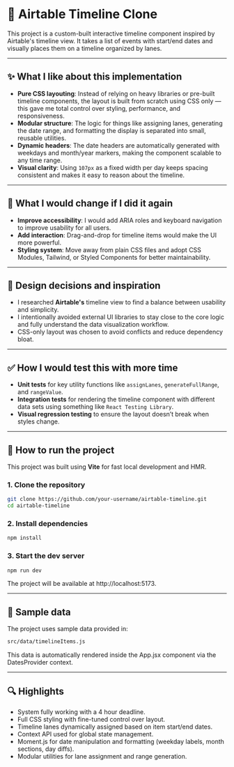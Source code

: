 # 📅 Airtable Timeline Clone

This project is a custom-built interactive timeline component inspired by Airtable's timeline view. It takes a list of events with start/end dates and visually places them on a timeline organized by lanes.

---

## ✨ What I like about this implementation

- **Pure CSS layouting**: Instead of relying on heavy libraries or pre-built timeline components, the layout is built from scratch using CSS only — this gave me total control over styling, performance, and responsiveness.
- **Modular structure**: The logic for things like assigning lanes, generating the date range, and formatting the display is separated into small, reusable utilities.
- **Dynamic headers**: The date headers are automatically generated with weekdays and month/year markers, making the component scalable to any time range.
- **Visual clarity**: Using `107px` as a fixed width per day keeps spacing consistent and makes it easy to reason about the timeline.

---

## 🔁 What I would change if I did it again

- **Improve accessibility**: I would add ARIA roles and keyboard navigation to improve usability for all users.
- **Add interaction**: Drag-and-drop for timeline items would make the UI more powerful.
- **Styling system**: Move away from plain CSS files and adopt CSS Modules, Tailwind, or Styled Components for better maintainability.

---

## 🧠 Design decisions and inspiration

- I researched **Airtable's** timeline view to find a balance between usability and simplicity.
- I intentionally avoided external UI libraries to stay close to the core logic and fully understand the data visualization workflow.
- CSS-only layout was chosen to avoid conflicts and reduce dependency bloat.

---

## ✅ How I would test this with more time

- **Unit tests** for key utility functions like `assignLanes`, `generateFullRange`, and `rangeValue`.
- **Integration tests** for rendering the timeline component with different data sets using something like `React Testing Library`.
- **Visual regression testing** to ensure the layout doesn’t break when styles change.

---

## 🚀 How to run the project

This project was built using **Vite** for fast local development and HMR.

### 1. Clone the repository

```bash
git clone https://github.com/your-username/airtable-timeline.git
cd airtable-timeline
```

### 2. Install dependencies

```bash
npm install
```

### 3. Start the dev server

```bash
npm run dev
```

The project will be available at http://localhost:5173.

---

## 📁 Sample data

The project uses sample data provided in:

```bash
src/data/timelineItems.js
```

This data is automatically rendered inside the App.jsx component via the DatesProvider context.

---

## 🔍 Highlights

- System fully working with a 4 hour deadline.
- Full CSS styling with fine-tuned control over layout.
- Timeline lanes dynamically assigned based on item start/end dates.
- Context API used for global state management.
- Moment.js for date manipulation and formatting (weekday labels, month sections, day diffs).
- Modular utilities for lane assignment and range generation.
